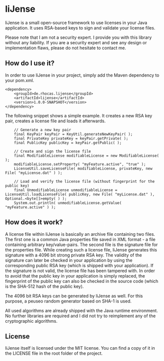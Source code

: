 # liJense

liJense is a small open-source framework to use licenses in your Java application. It uses RSA-based keys to sign and validate your license files.

Please note that I am not a security expert. I provide you with this library without any liability. If you are a security expert and see any design or implementation flaws, please do not hesitate to contact me.

## How do I use it?
In order to use liJense in your project, simply add the Maven dependency to your pom.xml.

	<dependency>
		<groupId>de.rhocas.lijense</groupId>
		<artifactId>lijense</artifactId>
		<version>1.0.0-SNAPSHOT</version>
	</dependency>

The following snippet shows a simple example. It creates a new RSA key pair, creates a license file and loads it afterwards.

		// Generate a new key pair
		final KeyPair keyPair = KeyUtil.generateNewKeyPair( );
		final PrivateKey privateKey = keyPair.getPrivate( );
		final PublicKey publicKey = keyPair.getPublic( );

		// Create and sign the license file
		final ModifiableLicense modifiableLicense = new ModifiableLicense( );
		modifiableLicense.setProperty( "myFeature.active", "true" );
		LicenseUtil.saveLicenseFile( modifiableLicense, privateKey, new File( "myLicense.dat" ) );

		// Load and verify the license file (without fingerprint for the public key)
		final UnmodifiableLicense unmodifiableLicense = LicenseUtil.loadLicenseFile( publicKey, new File( "myLicense.dat" ), Optional.<byte[]>empty( ) );
		System.out.println( unmodifiableLicense.getValue( "myFeature.active" ) );

## How does it work?

A license file within liJense is basically an archive file containing two files. The first one is a common Java properties file saved in XML format - a file containing arbitrary key/value-pairs. The second file is the signature file for the properties file. While creating such a license file, liJense generates this signature with a 4096 bit strong private RSA key. The validity of the signature can later be checked in your application by using the corresponding public RSA key (which is shipped with your application). If the signature is not valid, the license file has been tampered with. In order to avoid that the public key in your application is simply replaced, the fingerprint of the public key can also be checked in the source code (which is the SHA-512 hash of the public key). 

The 4096 bit RSA keys can be generated by liJense as well. For this purpose, a peuseo random generator based on SHA-1 is used. 

All used algorithms are already shipped with the Java runtime environment. No further libraries are required and I did not try to reimplement any of the cryptographic algorithms.

## License

liJense itself is licensed under the MIT license. You can find a copy of it in the LICENSE file in the root folder of the project.
